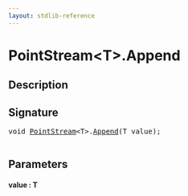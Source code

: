 ```yaml
---
layout: stdlib-reference
---
```


# PointStream\<T\>\.Append

## Description





## Signature 

<pre>
<span class="code_keyword">void</span> <a href="/stdlib-reference/types/PointStream/index" class="code_type">PointStream</a>&lt;T&gt;.<a href="/stdlib-reference/types/PointStream/Append">Append</a>(T <span class='code_param'>value</span>);

</pre>

## Parameters

#### value  : T

